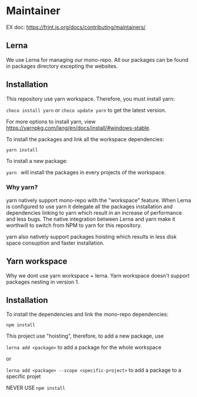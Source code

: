 # Maintainer

EX doc: https://frint.js.org/docs/contributing/maintainers/

## Lerna

We use Lerna for managing our mono-repo. All our packages can be found in packages directory excepting the websites.

## Installation

This repository use yarn workspace. Therefore, you must install yarn:

`choco install yarn` or `choco update yarn` to get the latest version.

For more options to install yarn, view https://yarnpkg.com/lang/en/docs/install/#windows-stable.

To install the packages and link all the workspace dependencies:

`yarn install`

To install a new package:

`yarn ` will install the packages in every projects of the workspace.

### Why yarn?

yarn natively support mono-repo with the "workspace" feature. When Lerna is configured to use yarn it delegate all the packages installation and dependencies linking to yarn which result in an increase of performance and less bugs. The native integration between Lerna and yarn make it worthwill to switch from NPM to yarn for this repository.

yarn also natively support packages hoisting which results in less disk space consuption and faster installation.












## Yarn workspace

Why we dont use yarn workspace + lerna. Yarn workspace doesn't support packages nesting in version 1.

## Installation

To install the dependencies and link the mono-repo dependencies:

`npm install`


This project use "hoisting", therefore, to add a new package, use

`lerna add <package>` to add a package for the whole workspace

or

`lerna add <package> --scope <specific-project>` to add a package to a specific projet

NEVER USE `npm install`





